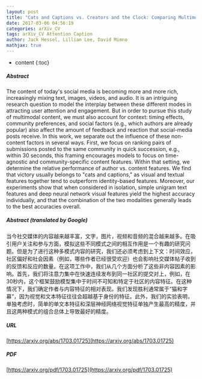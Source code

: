 ```yaml
---
layout: post
title: "Cats and Captions vs. Creators and the Clock: Comparing Multimodal Content to Context in Predicting Relative Popularity"
date: 2017-03-06 04:56:19
categories: arXiv_CV
tags: arXiv_CV Attention Caption
author: Jack Hessel, Lillian Lee, David Mimno
mathjax: true
---
```


* content
{:toc}

##### Abstract
The content of today's social media is becoming more and more rich, increasingly mixing text, images, videos, and audio. It is an intriguing research question to model the interplay between these different modes in attracting user attention and engagement. But in order to pursue this study of multimodal content, we must also account for context: timing effects, community preferences, and social factors (e.g., which authors are already popular) also affect the amount of feedback and reaction that social-media posts receive. In this work, we separate out the influence of these non-content factors in several ways. First, we focus on ranking pairs of submissions posted to the same community in quick succession, e.g., within 30 seconds, this framing encourages models to focus on time-agnostic and community-specific content features. Within that setting, we determine the relative performance of author vs. content features. We find that victory usually belongs to "cats and captions," as visual and textual features together tend to outperform identity-based features. Moreover, our experiments show that when considered in isolation, simple unigram text features and deep neural network visual features yield the highest accuracy individually, and that the combination of the two modalities generally leads to the best accuracies overall.

##### Abstract (translated by Google)
当今社交媒体的内容越来越丰富，文字，图片，视频和音频的混合越来越多。在吸引用户关注和参与方面，模拟这些不同模式之间的相互作用是一个有趣的研究问题。但是为了进行这种多模式内容的研究，我们还必须考虑到上下文：时间效应，社区偏好和社会因素（例如，哪些作者已经很受欢迎）也会影响社交媒体帖子收到的反馈和反应的数量。在这项工作中，我们从几个方面分析了这些非内容因素的影响。首先，我们将注意力集中在快速连续发布到同一社区的提交对上，例如，在30秒内，这个框架鼓励模型集中于时间不可知和特定于社区的内容特征。在这种情况下，我们确定作者与内容特征的相对表现。我们发现胜利通常属于“猫和字幕”，因为视觉和文本特征往往会超越基于身份的特征。此外，我们的实验表明，单独考虑时，简单的单文本特征和深层神经网络视觉特征单独产生最高的精度，并且这两种模式的组合总体上导致最好的精度。

##### URL
[https://arxiv.org/abs/1703.01725](https://arxiv.org/abs/1703.01725)

##### PDF
[https://arxiv.org/pdf/1703.01725](https://arxiv.org/pdf/1703.01725)

